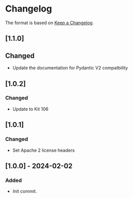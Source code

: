 ﻿# Changelog
The format is based on [Keep a Changelog](https://keepachangelog.com/en/1.0.0/).

## [1.1.0]
## Changed
- Update the documentation for Pydantic V2 compatbility

## [1.0.2]
### Changed
- Update to Kit 106

## [1.0.1]
### Changed
- Set Apache 2 license headers

## [1.0.0] - 2024-02-02
### Added
- Init commit.
